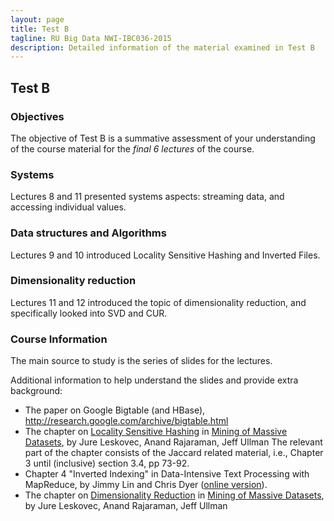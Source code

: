 ```yaml
---
layout: page
title: Test B
tagline: RU Big Data NWI-IBC036-2015
description: Detailed information of the material examined in Test B
---
```


## Test B

### Objectives

The objective of Test B is a summative assessment of your understanding of the course material for the _final 6 lectures_ of the course.

### Systems

Lectures 8 and 11 presented systems aspects: streaming data, and accessing individual values.

### Data structures and Algorithms

Lectures 9 and 10 introduced Locality Sensitive Hashing and Inverted Files.

### Dimensionality reduction

Lectures 11 and 12 introduced the topic of dimensionality reduction, and specifically looked into SVD and CUR.

### Course Information

The main source to study is the series of slides for the lectures.

Additional information to help understand the slides and provide extra background:

- The paper on Google Bigtable (and HBase), http://research.google.com/archive/bigtable.html
- The chapter on [Locality Sensitive Hashing](https://blackboard.ru.nl/bbcswebdav/pid-2439395-dt-content-rid-6830516_4/xid-6830516_4) in [Mining of Massive Datasets](http://www.mmds.org/), by Jure Leskovec, Anand Rajaraman, Jeff Ullman
The relevant part of the chapter consists of the Jaccard related material, i.e., Chapter 3 until (inclusive) section 3.4, pp 73-92.
- Chapter 4 "Inverted Indexing" in Data-Intensive Text Processing with MapReduce, by Jimmy Lin and Chris Dyer 
([online version](https://lintool.github.io/MapReduceAlgorithms/ed1n.html)).
- The chapter on [Dimensionality Reduction](https://blackboard.ru.nl/bbcswebdav/pid-2489796-dt-content-rid-7055004_4/xid-7055004_4) in [Mining of Massive Datasets](http://www.mmds.org/), by Jure Leskovec, Anand Rajaraman, Jeff Ullman
